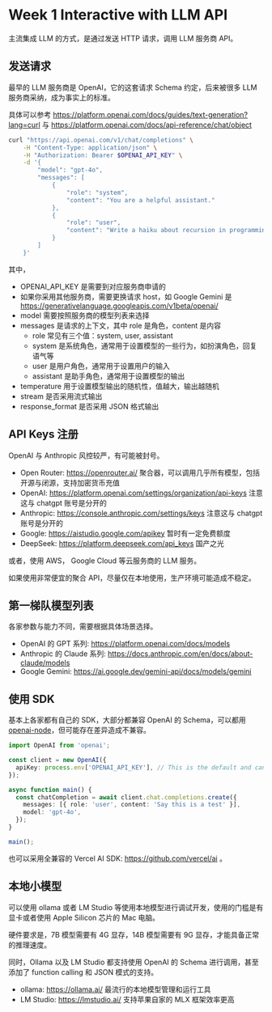 # Week 1 Interactive with LLM API

主流集成 LLM 的方式，是通过发送 HTTP 请求，调用 LLM 服务商 API。

## 发送请求

最早的 LLM 服务商是 OpenAI，它的这套请求 Schema 约定，后来被很多 LLM 服务商采纳，成为事实上的标准。

具体可以参考 https://platform.openai.com/docs/guides/text-generation?lang=curl 与 https://platform.openai.com/docs/api-reference/chat/object

```bash
curl "https://api.openai.com/v1/chat/completions" \
    -H "Content-Type: application/json" \
    -H "Authorization: Bearer $OPENAI_API_KEY" \
    -d '{
        "model": "gpt-4o",
        "messages": [
            {
                "role": "system",
                "content": "You are a helpful assistant."
            },
            {
                "role": "user",
                "content": "Write a haiku about recursion in programming."
            }
        ]
    }'
```

其中，
- OPENAI_API_KEY 是需要到对应服务商申请的
- 如果你采用其他服务商，需要更换请求 host，如 Google Gemini 是 https://generativelanguage.googleapis.com/v1beta/openai/
- model 需要按照服务商的模型列表来选择
- messages 是请求的上下文，其中 role 是角色，content 是内容
  - role 常见有三个值：system, user, assistant
  - system 是系统角色，通常用于设置模型的一些行为，如扮演角色，回复语气等
  - user 是用户角色，通常用于设置用户的输入
  - assistant 是助手角色，通常用于设置模型的输出
- temperature 用于设置模型输出的随机性，值越大，输出越随机
- stream 是否采用流式输出
- response_format 是否采用 JSON 格式输出

## API Keys 注册

OpenAI 与 Anthropic 风控较严，有可能被封号。

- Open Router: https://openrouter.ai/ 聚合器，可以调用几乎所有模型，包括开源与闭源，支持加密货币充值
- OpenAI: https://platform.openai.com/settings/organization/api-keys 注意这与 chatgpt 账号是分开的
- Anthropic: https://console.anthropic.com/settings/keys 注意这与 chatgpt 账号是分开的
- Google: https://aistudio.google.com/apikey 暂时有一定免费额度
- DeepSeek: https://platform.deepseek.com/api_keys 国产之光

或者，使用 AWS， Google Cloud 等云服务商的 LLM 服务。

如果使用非常便宜的聚合 API，尽量仅在本地使用，生产环境可能造成不稳定。

## 第一梯队模型列表

各家参数与能力不同，需要根据具体场景选择。

- OpenAI 的 GPT 系列: https://platform.openai.com/docs/models
- Anthropic 的 Claude 系列: https://docs.anthropic.com/en/docs/about-claude/models
- Google Gemini: https://ai.google.dev/gemini-api/docs/models/gemini

## 使用 SDK

基本上各家都有自己的 SDK，大部分都兼容 OpenAI 的 Schema，可以都用 [openai-node](https://github.com/openai/openai-node)，但可能存在差异造成不兼容。

```typescript
import OpenAI from 'openai';

const client = new OpenAI({
  apiKey: process.env['OPENAI_API_KEY'], // This is the default and can be omitted
});

async function main() {
  const chatCompletion = await client.chat.completions.create({
    messages: [{ role: 'user', content: 'Say this is a test' }],
    model: 'gpt-4o',
  });
}

main();
```

也可以采用全兼容的 Vercel AI SDK: https://github.com/vercel/ai 。

## 本地小模型

可以使用 ollama 或者 LM Studio 等使用本地模型进行调试开发，使用的门槛是有显卡或者使用 Apple Silicon 芯片的 Mac 电脑。

硬件要求是，7B 模型需要有 4G 显存，14B 模型需要有 9G 显存，才能具备正常的推理速度。

同时，Ollama 以及 LM Studio 都支持使用 OpenAI 的 Schema 进行调用，甚至添加了 function calling 和 JSON 模式的支持。

- ollama: https://ollama.ai/ 最流行的本地模型管理和运行工具
- LM Studio: https://lmstudio.ai/ 支持苹果自家的 MLX 框架效率更高
